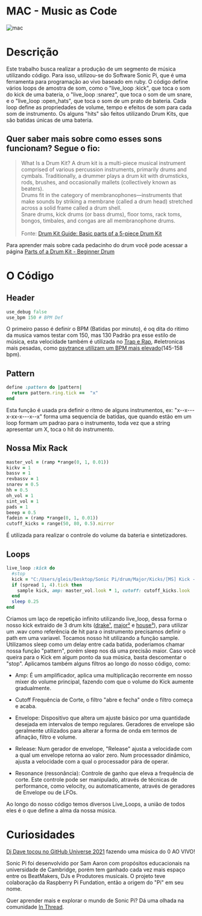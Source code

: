 # MAC - Music as Code
![mac](https://user-images.githubusercontent.com/74078237/215487202-c8a76e6a-d008-4003-a618-a9fd9db374b8.png)

# Descrição

Este trabalho busca realizar a produção de um segmento de música utilizando código. Para isso, utilizou-se do Software Sonic Pi, que é uma ferramenta para programação ao vivo baseado em ruby. O código define vários loops de amostra de som, como o "live_loop :kick", que toca o som do kick de uma bateria, o "live_loop :snarez", que toca o som de um snare, e o "live_loop :open_hats", que toca o som de um prato de bateria. Cada loop define as propriedades de volume, tempo e efeitos de som para cada som de instrumento. Os alguns "hits" são feitos utilizando Drum Kits, que são batidas únicas de uma bateria.

## Quer saber mais sobre como esses sons funcionam? Segue o fio:

> What Is a Drum Kit?
A drum kit is a multi-piece musical instrument comprised of various percussion instruments, primarily drums and cymbals. Traditionally, a drummer plays a drum kit with drumsticks, rods, brushes, and occasionally mallets (collectively known as beaters). <br>
Drums fit in the category of membranophones—instruments that make sounds by striking a membrane (called a drum head) stretched across a solid frame called a drum shell.<br> Snare drums, kick drums (or bass drums), floor toms, rack toms, bongos, timbales, and congas are all membranophone drums. <br><br>
Fonte: [Drum Kit Guide: Basic parts pf a 5-piece Drum Kit](https://www.masterclass.com/articles/drum-kit-guide)

Para aprender mais sobre cada pedacinho do drum você pode acessar a página [Parts of a Drum Kit - Beginner Drum](https://beginnerdrums.uk/parts-of-a-drum-kit/)

# O Código
## Header
``` ruby
use_debug false
use_bpm 150 # BPM Def
```
O primeiro passo é definir o BPM (Batidas por minuto), é oq dita do ritimo da musica vamos testar com 150, mas 130 Padrão pra esse estilo de música, esta velocidade também é utilizada no [Trap e Rap](https://blog.beatstars.com/posts/trap-bpm-guide), #eletronicas mais pesadas, como [psytrance utilizam um BPM mais elevado](https://psytranceguide.com/)(145-158 bpm).

## Pattern
```Ruby
define :pattern do |pattern|
  return pattern.ring.tick ==  "x"
end
```
Esta função é usada pra definir o ritmo de alguns instrumentos, ex: "x--x---x-xx-x---x--x" forma uma sequencia de batidas, que quando estão em um loop formam um padrao para o instrumento, toda vez que a string apresentar um X, toca o  hit do instrumento.
## Nossa Mix Rack
```Ruby
master_vol = (ramp *range(0, 1, 0.01))
kickv = 1
bassv = 1
revbassv = 1
snarev = 0.5
hh = 0.5
oh_vol = 1
sint_vol = 1
pads = 1
beeep = 0.5
fadein = (ramp *range(0, 1, 0.01))
cutoff_kicks = range(50, 80, 0.5).mirror
```
É utilizada para realizar o controle do volume da bateria e sintetizadores.
## Loops
```ruby
live_loop :kick do
  #stop
  kick = "C:/Users/gleis/Desktop/Sonic Pi/drum/Major/Kicks/[MS] Kick - Moody.wav"
  if (spread 1, 4).tick then
    sample kick, amp: master_vol.look * 1, cutoff: cutoff_kicks.look
  end
  sleep 0.25
end
```
Criamos um laço de repetição infinito utilizando live_loop, dessa forma o nosso kick extraido de 3 drum kits ([drake¹](https://www.youtube.com/watch?v=yf-lMrfqtU8), [major²](https://www.youtube.com/watch?v=hZfUIEg61X4) e [house³](https://www.youtube.com/watch?v=XhDzcMZlies)), para utilizar um .wav como referência de hit para o instrumento precisamos definir o path em uma variavel. Tocamos nosso hit utilizando a função sample. Utilizamos sleep como um delay entre cada batida, poderiamos chamar nossa função "pattern", porém sleep nos dá uma precisão maior. Caso você queira para o Kick em algum ponto da sua música, basta descomentar o "stop". Aplicamos também alguns filtros ao longo do nosso código, como: 

- Amp: É um amplificador, aplica uma multiplicação recorrente em nosso mixer do volume principal, fazendo com que o volume do Kick aumente gradualmente.
 
- Cutoff
Frequência de Corte, o filtro "abre e fecha" onde o filtro começa e acaba.

- Envelope: Dispositivo que altera um ajuste básico por uma quantidade desejada em intervalos de tempo regulares.
Geradores de envelope são geralmente utilizados para alterar a forma de onda em termos de afinação, filtro e volume.

- Release: Num gerador de envelope, "Release" ajusta a velocidade com a qual um envelope retorna ao valor zero. Num processador dinâmico, ajusta a velocidade com a qual o processador pára de operar.

- Resonance (ressonância): Controle de ganho que eleva a frequência de corte. Este controle pode ser manipulado, através de técnicas de performance, como velocity, ou automaticamente, através de geradores de Envelope ou de LFOs.

Ao longo do nosso código temos diversos Live_Loops, a união de todos eles é o que define a alma da nossa música. 

# Curiosidades 

[Dj Dave tocou no GitHub Universe 2021](https://www.youtube.com/watch?v=JDxhkdm_t1U) fazendo uma música do 0 AO VIVO!

Sonic Pi foi desenvolvido por Sam Aaron com propósitos educacionais na universidade de Cambridge, porém tem ganhado cada vez mais espaço entre os BeatMakers, DJs e Produtores musicais. O projeto teve colaboração da Raspberry Pi Fundation, então a origem do "Pi" em seu nome.

Quer aprender mais e explorar o mundo de Sonic Pi? Dá uma olhada na comunidade [In Thread](https://in-thread.sonic-pi.net/).
